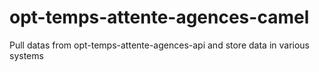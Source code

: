# opt-temps-attente-agences-camel
Pull datas from opt-temps-attente-agences-api and store data in various systems
